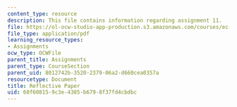 ```yaml
---
content_type: resource
description: This file contains information regarding assignment 11.
file: https://ol-ocw-studio-app-production.s3.amazonaws.com/courses/ec-050-recreate-experiments-from-history-inform-the-future-from-the-past-galileo-january-iap-2010/60f608159c3e4385b6798f37fd4cbdbc_MITEC_050IAP10_assn11.pdf
file_type: application/pdf
learning_resource_types:
- Assignments
ocw_type: OCWFile
parent_title: Assignments
parent_type: CourseSection
parent_uid: 8012742b-3520-2379-06a2-d660cea0357a
resourcetype: Document
title: Reflective Paper
uid: 60f60815-9c3e-4385-b679-8f37fd4cbdbc
---
```

